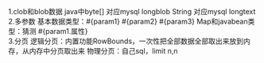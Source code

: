 1.clob和blob数据
    java中byte[]    对应mysql  longblob
          String    对应mysql longtext
2.多参数
    基本数据类型：#{param1} #{param2} #{param3}
    Map和javabean类型：猜测    #{param1.属性}      
3.分页
    逻辑分页：内置功能RowBounds，一次性把全部数据全部取出来放到内存，从内存中分页取出来
    物理分页：自己sql，limit n,n

   
